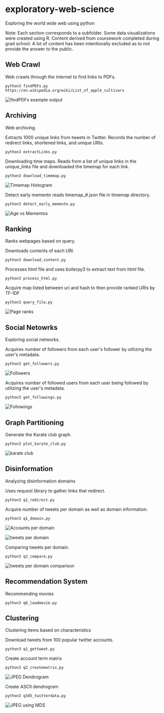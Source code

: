 # exploratory-web-science
Exploring the world wide web using python

Note: Each section corresponds to a subfolder. Some data visualizations were created using R. Content derived from coursework completed during grad school. A lot of content has been intentionally excluded as to not provide the answer to the public.


## Web Crawl
Web crawls through the internet to find links to PDFs.

```
python3 findPDFs.py https://en.wikipedia.org/wiki/List_of_apple_cultivars
```

![findPDFs example output](web_crawl/findpdf_output_wikiapple.PNG)


## Archiving
Web archiving.

Extracts 1000 unique links from tweets in Twitter. Records the number of redirect links, shortened links, and unique URIs.

```
python3 extractLinks.py
```

Downloading time maps. Reads from a list of unique links in the unique_links file and downloaded the timemap for each link.

```
python3 download_timemap.py
```

![Timemap Histogram](archiving/uri_vs_mem_simple.png)


Detect early memento reads timemap_#.json file in timemap directory.

```
python3 detect_early_memento.py
```
![Age vs Mementos](archiving/memgraph_170.png)


## Ranking
Ranks webpages based on query.

Downloads contents of each URI.

```
python3 download_content.py
```

Processes html file and uses boilerpy3 to extract text from html file.

```
python3 process_html.py
```

Acquire map listed between uri and hash to then provide ranked URIs by TF-IDF

```
python3 query_file.py
```

![Page ranks](ranking/page_rank.PNG)

## Social Netowrks
Exploring social networks.

Acquires number of followers from each user's follower by utilizing the user's metadata.

```
python3 get_followers.py
```

![Followers](social_network/followers.png)

Acquires number of followed users from each user being followed by utilizing the user's metadata.

```
python3 get_followings.py
```

![Followings](social_network/followings.png)


## Graph Partitioning
Generate the Karate club graph.

```
python3 plot_karate_club.py
```

![karate club](graph_partitioning/s1_karateclubcolor.png)


## Disinformation
Analyzing disinformation domains


Uses request library to gather links that redirect.

```
python3 q1_redirect.py
```

Acquire number of tweets per domain as well as domain information.

```
python3 q1_domain.py
```

![Accounts per domain](disinformation/accounts_per_domain.png)

![tweets per domain](disinformation/d1_tweets_per_domain.png)


Comparing tweets per domain.

```
python3 q2_compare.py
```

![tweets per domain comparison](disinformation/d3d1_tweets_per_domain.png)

## Recommendation System

Recommending movies

```
python3 q6_loadmovie.py
```

## Clustering
Clustering items based on characteristics

Download tweets from 100 popular twitter accounts.

```
python3 q1_gettweet.py
```

Create account term matrix

```
python3 q2_creatematrix.py
```

![JPEG Dendrogram](clustering/twitterclust.jpeg)


Create ASCII dendrogram

```
python3 q345_twitterdata.py
```

![JPEG using MDS](clustering/twittermds2d.jpeg)

